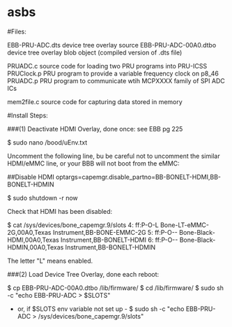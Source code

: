 # asbs

#Files:

EBB-PRU-ADC.dts               device tree overlay source
EBB-PRU-ADC-00A0.dtbo         device tree overlay blob object (compiled version of .dts file)

PRUADC.c                      source code for loading two PRU programs into PRU-ICSS
PRUClock.p                    PRU program to provide a variable frequency clock on p8_46
PRUADC.p                      PRU program to communicate wtih MCPXXXX family of SPI ADC ICs

mem2file.c                    source code for capturing data stored in memory




#Install Steps:

###(1) Deactivate HDMI Overlay, done once:
see EBB pg 225

$ sudo nano /bood/uEnv.txt

Uncomment the following line, bu be careful not to uncomment the similar HDMI/eMMC line, or your BBB will not boot from the eMMC:

 ##Disable HDMI
optargs=capemgr.disable_partno=BB-BONELT-HDMI,BB-BONELT-HDMIN

$ sudo shutdown -r now

Check that HDMI has been disabled:

$ cat /sys/devices/bone_capemgr.9/slots
 4: ff:P-O-L Bone-LT-eMMC-2G,00A0,Texas Instrument,BB-BONE-EMMC-2G
 5: ff:P-O-- Bone-Black-HDMI,00A0,Texas Instrument,BB-BONELT-HDMI
 6: ff:P-O-- Bone-Black-HDMIN,00A0,Texas Instrument,BB-BONELT-HDMIN

The letter "L" means enabled.



###(2) Load Device Tree Overlay, done each reboot:

$ cp EBB-PRU-ADC-00A0.dtbo /lib/firmware/
$ cd /lib/firmware/
$ sudo sh -c "echo EBB-PRU-ADC > $SLOTS"
- or, if $SLOTS env variable not set up -
$ sudo sh -c "echo EBB-PRU-ADC > /sys/devices/bone_capemgr.9/slots"


